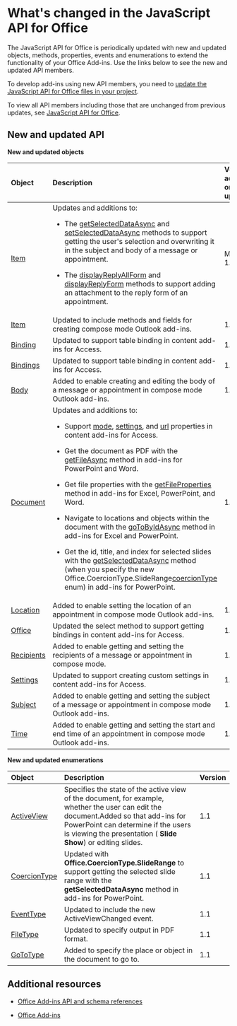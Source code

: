 
# What's changed in the JavaScript API for Office
The JavaScript API for Office is periodically updated with new and updated objects, methods, properties, events and enumerations to extend the functionality of your Office Add-ins. Use the links below to see the new and updated API members.

To develop add-ins using new API members, you need to [update the JavaScript API for Office files in your project](../docs/develop/update-your-javascript-api-for-office-and-manifest-schema-version.md).

To view all API members including those that are unchanged from previous updates, see [JavaScript API for Office](../reference/javascript-api-for-office.md).


## New and updated API

 **New and updated objects**


|**Object**|**Description**|**Version added or updated**|
|:-----|:-----|:-----|
|[Item](../reference/outlook/Office.context.mailbox.item.md)|Updates and additions to:<br><ul><li><p>The <a href="../reference/outlook/Office.context.mailbox.item.md#getSelectedDataAsync" target="_blank">getSelectedDataAsync</a> and <a href="../reference/outlook/Office.context.mailbox.item.md#setSelectedDataAsync" target="_blank">setSelectedDataAsync</a> methods to support getting the user's selection and overwriting it in the subject and body  of a message or appointment.</p></li><li><p>The <a href="../reference/outlook/Office.context.mailbox.item.md#displayReplyAllForm" target="_blank">displayReplyAllForm</a> and <a href="../reference/outlook/Office.context.mailbox.item.md#displayReplyForm" target="_blank">displayReplyForm</a> methods to support adding an attachment to the reply form of an appointment.</p></li></ul>|Mailbox 1.2|
|[Item](../reference/outlook/Office.context.mailbox.item.md)|Updated to include methods and fields for creating compose mode Outlook add-ins. |1.1|
|[Binding](../reference/shared/binding.md)|Updated to support table binding in content add-ins for Access.|1.1|
|[Bindings](../reference/shared/bindings.bindings.md)|Updated to support table binding in content add-ins for Access.|1.1|
|[Body](../reference/outlook/Body.md)|Added to enable creating and editing the body of a message or appointment in compose mode Outlook add-ins.|1.1|
|[Document](../reference/shared/document.md)|Updates and additions to: <ul><li><p>Support <a href="http://msdn.microsoft.com/library/551369c3-315b-428f-8b7e-08987f6b0e00(Office.15).aspx" target="_blank">mode</a>, <a href="http://msdn.microsoft.com/library/77ba7daf-419f-44b6-8747-7fd5618b7053(Office.15).aspx" target="_blank">settings</a>, and <a href="http://msdn.microsoft.com/library/480ac3c6-370e-4505-aba3-1d0dce9fb3dc(Office.15).aspx" target="_blank">url</a> properties in content add-ins for Access.</p></li><li><p>Get the document as PDF with the <a href="http://msdn.microsoft.com/library/35dda81c-235e-4eab-8a77-9acb3b73a380(Office.15).aspx" target="_blank">getFileAsync</a> method in add-ins for PowerPoint and Word.</p></li><li><p>Get file properties with the <a href="http://msdn.microsoft.com/library/2533a563-95ae-4d52-b2d5-a6783e4ef5b4(Office.15).aspx" target="_blank">getFileProperties</a> method in add-ins for Excel, PowerPoint, and Word.</p></li><li><p>Navigate to locations and objects within the document with the <a href="http://msdn.microsoft.com/library/35dda81c-235e-4eab-8a77-9acb3b73a380(Office.15).aspx" target="_blank">goToByIdAsync</a> method in add-ins for Excel and PowerPoint.</p></li><li><p>Get the id, title, and index for selected slides with the <a href="http://msdn.microsoft.com/library/f85ad02c-64f0-4b73-87f6-7f521b3afd69(Office.15).aspx" target="_blank">getSelectedDataAsync</a> method (when you specify the new <span class="keyword">Office.CoercionType.SlideRange</span><a href="http://msdn.microsoft.com/library/735eaab6-5e31-4bc2-add5-9d378900a31b(Office.15).aspx" target="_blank">coercionType</a> enum) in add-ins for PowerPoint.</p></li></ul>|1.1|
|[Location](../reference/outlook/Location.md)|Added to enable setting the location of an appointment in compose mode Outlook add-ins.|1.1|
|[Office](../reference/shared/office.md)|Updated the select method to support getting bindings in content add-ins for Access.|1.1|
|[Recipients](../reference/outlook/Recipients.md)|Added to enable getting and setting the recipients of a message or appointment in compose mode.|1.1|
|[Settings](../reference/shared/document.settings.md)|Updated to support creating custom settings in content add-ins for Access.|1.1|
|[Subject](../reference/outlook/Subject.md)|Added to enable getting and setting the subject of a message or appointment in compose mode Outlook add-ins.|1.1|
|[Time](../reference/outlook/Time.md)|Added to enable getting and setting the start and end time of an appointment in compose mode Outlook add-ins.|1.1|



**New and updated enumerations**


|**Object**|**Description**|**Version**|
|:-----|:-----|:-----|
|[ActiveView](../reference/shared/activeview-enumeration.md)|Specifies the state of the active view of the document, for example, whether the user can edit the document.Added so that add-ins for PowerPoint can determine if the users is viewing the presentation ( **Slide Show**) or editing slides. |1.1|
|[CoercionType](../reference/shared/coerciontype-enumeration.md)|Updated with  **Office.CoercionType.SlideRange** to support getting the selected slide range with the **getSelectedDataAsync** method in add-ins for PowerPoint.|1.1|
|[EventType](../reference/shared/eventtype-enumeration.md)|Updated to include the new ActiveViewChanged event.|1.1|
|[FileType](../reference/shared/filetype-enumeration.md)|Updated to specify output in PDF format.|1.1|
|[GoToType](../reference/shared/gototype-enumeration.md)|Added to specify the place or object in the document to go to.|1.1|

## Additional resources


- [Office Add-ins API and schema references](../reference/reference.md)
    
- [Office Add-ins](../docs/overview/office-add-ins.md)
    
